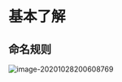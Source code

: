 # 基本了解

## 命名规则

![image-20201028200608769](D:\TOOLS\Typora\Typora_data\inmages\image-20201028200608769.png)


